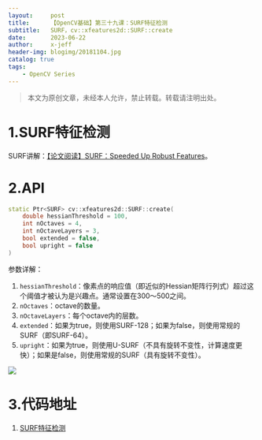 ```yaml
---
layout:     post
title:      【OpenCV基础】第三十九课：SURF特征检测
subtitle:   SURF，cv::xfeatures2d::SURF::create
date:       2023-06-22
author:     x-jeff
header-img: blogimg/20181104.jpg
catalog: true
tags:
    - OpenCV Series
---
```

>本文为原创文章，未经本人允许，禁止转载。转载请注明出处。

# 1.SURF特征检测

SURF讲解：[【论文阅读】SURF：Speeded Up Robust Features](http://shichaoxin.com/2023/08/18/论文阅读-SURF-Speeded-Up-Robust-Features/)。

# 2.API

```c++
static Ptr<SURF> cv::xfeatures2d::SURF::create(
	double hessianThreshold = 100,
	int nOctaves = 4,
	int nOctaveLayers = 3,
	bool extended = false,
	bool upright = false 
)	
```

参数详解：

1. `hessianThreshold`：像素点的响应值（即近似的Hessian矩阵行列式）超过这个阈值才被认为是兴趣点。通常设置在300～500之间。
2. `nOctaves`：octave的数量。
3. `nOctaveLayers`：每个octave内的层数。
4. `extended`：如果为true，则使用SURF-128；如果为false，则使用常规的SURF（即SURF-64）。
5. `upright`：如果为true，则使用U-SURF（不具有旋转不变性，计算速度更快）；如果是false，则使用常规的SURF（具有旋转不变性）。

![](https://xjeffblogimg.oss-cn-beijing.aliyuncs.com/BLOGIMG/BlogImage/OpenCVSeries/Lesson39/39x1.png)

# 3.代码地址

1. [SURF特征检测](https://github.com/x-jeff/OpenCV_Code_Demo/tree/master/Demo39)